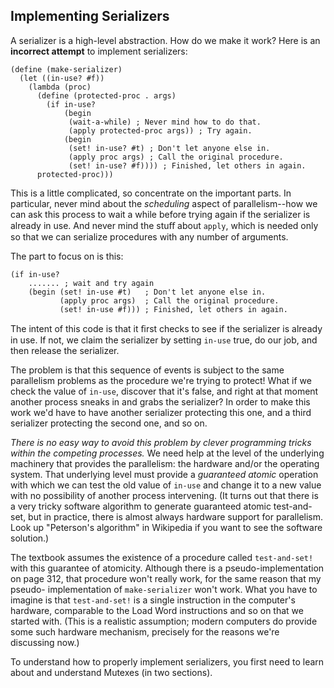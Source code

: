 ## Implementing Serializers

A serializer is a high-level abstraction. How do we make it work? Here is an
**incorrect attempt** to implement serializers:

    
    (define (make-serializer)
      (let ((in-use? #f))
        (lambda (proc)
          (define (protected-proc . args)
            (if in-use?
                (begin
                 (wait-a-while) ; Never mind how to do that.
                 (apply protected-proc args)) ; Try again.
                (begin
                 (set! in-use? #t) ; Don't let anyone else in.
                 (apply proc args) ; Call the original procedure.
                 (set! in-use? #f)))) ; Finished, let others in again.
          protected-proc)))
    

This is a little complicated, so concentrate on the important parts. In
particular, never mind about the _scheduling_ aspect of parallelism--how we
can ask this process to wait a while before trying again if the serializer is
already in use. And never mind the stuﬀ about `apply`, which is needed only so
that we can serialize procedures with any number of arguments.

The part to focus on is this:

    
    (if in-use?
        ....... ; wait and try again
        (begin (set! in-use #t)   ; Don't let anyone else in. 
               (apply proc args)  ; Call the original procedure.
               (set! in-use #f))) ; Finished, let others in again. 
    

The intent of this code is that it ﬁrst checks to see if the serializer is
already in use. If not, we claim the serializer by setting `in-use` true, do
our job, and then release the serializer.

The problem is that this sequence of events is subject to the same parallelism
problems as the procedure we're trying to protect! What if we check the value
of `in-use`, discover that it's false, and right at that moment another
process sneaks in and grabs the serializer? In order to make this work we'd
have to have another serializer protecting this one, and a third serializer
protecting the second one, and so on.

_There is no easy way to avoid this problem by clever programming tricks
within the competing processes._ We need help at the level of the underlying
machinery that provides the parallelism: the hardware and/or the operating
system. That underlying level must provide a _guaranteed atomic_ operation
with which we can test the old value of `in-use` and change it to a new value
with no possibility of another process intervening. (It turns out that there
is a very tricky software algorithm to generate guaranteed atomic test-and-
set, but in practice, there is almost always hardware support for parallelism.
Look up "Peterson's algorithm" in Wikipedia if you want to see the software
solution.)

The textbook assumes the existence of a procedure called `test-and-set!` with
this guarantee of atomicity. Although there is a pseudo-implementation on page
312, that procedure won't really work, for the same reason that my pseudo-
implementation of `make-serializer` won't work. What you have to imagine is
that `test-and-set!` is a single instruction in the computer's hardware,
comparable to the Load Word instructions and so on that we started with. (This
is a realistic assumption; modern computers do provide some such hardware
mechanism, precisely for the reasons we're discussing now.)

To understand how to properly implement serializers, you first need to learn
about and understand Mutexes (in two sections).

